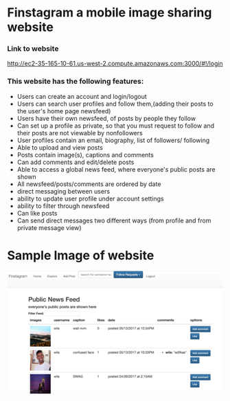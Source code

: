 # Finstagram a mobile image sharing website #

### Link to website
http://ec2-35-165-10-61.us-west-2.compute.amazonaws.com:3000/#!/login

### This website has the following features:
* Users can create an account and login/logout
* Users can search user profiles and follow them,(adding their posts to the user's home page newsfeed)
* Users have their own newsfeed, of posts by people they follow
* Can set up a profile as private, so that you must request to follow and their posts are not viewable by nonfollowers 
* User profiles contain an email, biography, list of followers/ following 
* Able to upload and view posts
* Posts contain image(s), captions and comments 
* Can add comments and edit/delete posts 
* Able to access a global news feed, where everyone's public posts are shown 
* All newsfeed/posts/comments are ordered by date
* direct messaging between users
* ability to update user profile under account settings
* ability to filter through newsfeed 
* Can like posts
* Can send direct messages two different ways (from profile and from private message view)


# Sample Image of website #
![Alt text](/FinstagramScreenShot.png?raw=true "Optional Title")
